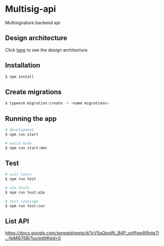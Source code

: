 # Multisig-api
Multisignature backend api 

## Design architecture
Click [here](docs/README.md) to see the design architecture.
## Installation

```bash
$ npm install
```

## Create migrations
```bash
$ typeorm migration:create -n <name migrations>
```

## Running the app

```bash
# development
$ npm run start

# watch mode
$ npm run start:dev
```

## Test

```bash
# unit tests
$ npm run test

# e2e tests
$ npm run test:e2e

# test coverage
$ npm run test:cov
```

## List API

https://docs.google.com/spreadsheets/d/1cV5aQpoWi_B4P_voIIfgw8I9qte7j_-fpMj676Bj7so/edit#gid=0



